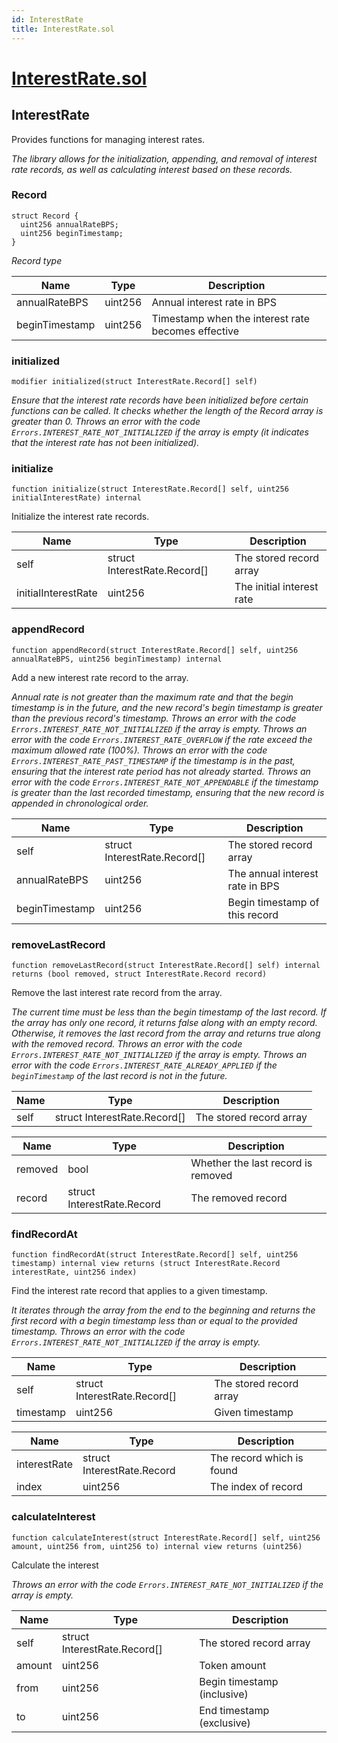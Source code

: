 ```yaml
---
id: InterestRate
title: InterestRate.sol
---
```

# [InterestRate.sol](https://github.com/chromatic-protocol/contracts/tree/main/contracts/core/libraries/InterestRate.sol)

## InterestRate

Provides functions for managing interest rates.

_The library allows for the initialization, appending, and removal of interest rate records,
     as well as calculating interest based on these records._

### Record

```solidity
struct Record {
  uint256 annualRateBPS;
  uint256 beginTimestamp;
}
```

_Record type_

| Name | Type | Description |
| ---- | ---- | ----------- |
| annualRateBPS | uint256 | Annual interest rate in BPS |
| beginTimestamp | uint256 | Timestamp when the interest rate becomes effective |

### initialized

```solidity
modifier initialized(struct InterestRate.Record[] self)
```

_Ensure that the interest rate records have been initialized before certain functions can be called.
     It checks whether the length of the Record array is greater than 0.
     Throws an error with the code `Errors.INTEREST_RATE_NOT_INITIALIZED` if the array is empty (it indicates that the interest rate has not been initialized)._

### initialize

```solidity
function initialize(struct InterestRate.Record[] self, uint256 initialInterestRate) internal
```

Initialize the interest rate records.

| Name | Type | Description |
| ---- | ---- | ----------- |
| self | struct InterestRate.Record[] | The stored record array |
| initialInterestRate | uint256 | The initial interest rate |

### appendRecord

```solidity
function appendRecord(struct InterestRate.Record[] self, uint256 annualRateBPS, uint256 beginTimestamp) internal
```

Add a new interest rate record to the array.

_Annual rate is not greater than the maximum rate and that the begin timestamp is in the future,
     and the new record's begin timestamp is greater than the previous record's timestamp.
     Throws an error with the code `Errors.INTEREST_RATE_NOT_INITIALIZED` if the array is empty.
     Throws an error with the code `Errors.INTEREST_RATE_OVERFLOW` if the rate exceed the maximum allowed rate (100%).
     Throws an error with the code `Errors.INTEREST_RATE_PAST_TIMESTAMP` if the timestamp is in the past, ensuring that the interest rate period has not already started.
     Throws an error with the code `Errors.INTEREST_RATE_NOT_APPENDABLE` if the timestamp is greater than the last recorded timestamp, ensuring that the new record is appended in chronological order._

| Name | Type | Description |
| ---- | ---- | ----------- |
| self | struct InterestRate.Record[] | The stored record array |
| annualRateBPS | uint256 | The annual interest rate in BPS |
| beginTimestamp | uint256 | Begin timestamp of this record |

### removeLastRecord

```solidity
function removeLastRecord(struct InterestRate.Record[] self) internal returns (bool removed, struct InterestRate.Record record)
```

Remove the last interest rate record from the array.

_The current time must be less than the begin timestamp of the last record.
     If the array has only one record, it returns false along with an empty record.
     Otherwise, it removes the last record from the array and returns true along with the removed record.
     Throws an error with the code `Errors.INTEREST_RATE_NOT_INITIALIZED` if the array is empty.
     Throws an error with the code `Errors.INTEREST_RATE_ALREADY_APPLIED` if the `beginTimestamp` of the last record is not in the future._

| Name | Type | Description |
| ---- | ---- | ----------- |
| self | struct InterestRate.Record[] | The stored record array |

| Name | Type | Description |
| ---- | ---- | ----------- |
| removed | bool | Whether the last record is removed |
| record | struct InterestRate.Record | The removed record |

### findRecordAt

```solidity
function findRecordAt(struct InterestRate.Record[] self, uint256 timestamp) internal view returns (struct InterestRate.Record interestRate, uint256 index)
```

Find the interest rate record that applies to a given timestamp.

_It iterates through the array from the end to the beginning
     and returns the first record with a begin timestamp less than or equal to the provided timestamp.
     Throws an error with the code `Errors.INTEREST_RATE_NOT_INITIALIZED` if the array is empty._

| Name | Type | Description |
| ---- | ---- | ----------- |
| self | struct InterestRate.Record[] | The stored record array |
| timestamp | uint256 | Given timestamp |

| Name | Type | Description |
| ---- | ---- | ----------- |
| interestRate | struct InterestRate.Record | The record which is found |
| index | uint256 | The index of record |

### calculateInterest

```solidity
function calculateInterest(struct InterestRate.Record[] self, uint256 amount, uint256 from, uint256 to) internal view returns (uint256)
```

Calculate the interest

_Throws an error with the code `Errors.INTEREST_RATE_NOT_INITIALIZED` if the array is empty._

| Name | Type | Description |
| ---- | ---- | ----------- |
| self | struct InterestRate.Record[] | The stored record array |
| amount | uint256 | Token amount |
| from | uint256 | Begin timestamp (inclusive) |
| to | uint256 | End timestamp (exclusive) |

